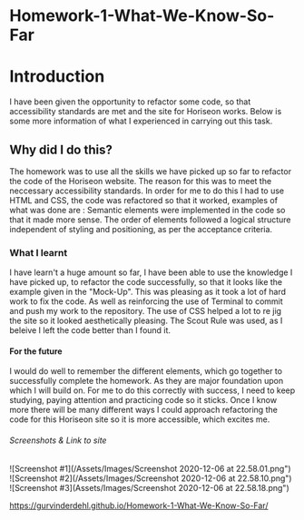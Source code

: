 # Homework-1-What-We-Know-So-Far
# Introduction
I have been given the opportunity to refactor some code, so that accessibility standards are met and the site for Horiseon works. Below is some more information of what I experienced in carrying out this task.
## Why did I do this?
The homework was to use all the skills we have picked up so far to refactor the code of the Horiseon website. The reason for this was to meet the neccessary accessibility standards. In order for me to do this I had to use HTML and CSS, the code was refactored so that it worked, examples of what was done are : Semantic elements were implemented in the code so that it made more sense. The order of elements followed a logical structure independent of styling and positioning, as per the acceptance criteria. 
### What I learnt
I have learn't a huge amount so far, I have been able to use the knowledge I have picked up, to refactor the code successfully, so that it looks like the example given in the "Mock-Up". This was pleasing as it took a lot of hard work to fix the code. As well as reinforcing the use of Terminal to commit and push my work to the repository. The use of CSS helped a lot to re jig the site so it looked aesthetically pleasing. The Scout Rule was used, as I beleive I left the code better than I found it. 

#### For the future
I would do well to remember the different elements, which go together to successfully complete the homework. As they are major foundation upon which I will build on. For me to do this correctly with success, I need to keep studying, paying attention and practicing code so it sticks. Once I know more there will be many different ways I could approach refactoring the code for this Horiseon site so it is more accessible, which excites me. 
###### Screenshots & Link to site
![Screenshot #1](/Assets/Images/Screenshot 2020-12-06 at 22.58.01.png")
![Screenshot #2](/Assets/Images/Screenshot 2020-12-06 at 22.58.10.png")
![Screenshot #3](Assets/Images/Screenshot 2020-12-06 at 22.58.18.png")

 https://gurvinderdehl.github.io/Homework-1-What-We-Know-So-Far/
